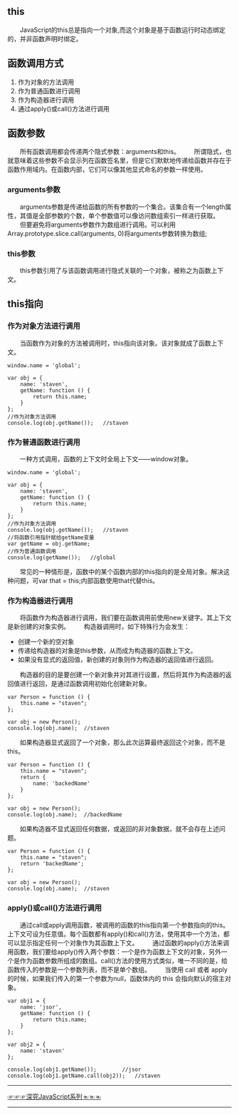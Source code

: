 ## this
&emsp;&emsp;JavaScript的this总是指向一个对象,而这个对象是基于函数运行时动态绑定的，并非函数声明时绑定。

## 函数调用方式
1. 作为对象的方法调用
2. 作为普通函数进行调用
3. 作为构造器进行调用
4. 通过apply()或call()方法进行调用

## 函数参数
&emsp;&emsp;所有函数调用都会传递两个隐式参数：arguments和this。
&emsp;&emsp;所谓隐式，也就意味着这些参数不会显示列在函数签名里，但是它们默默地传递给函数并存在于函数作用域内。在函数内部，它们可以像其他显式命名的参数一样使用。
 
### arguments参数
&emsp;&emsp;arguments参数是传递给函数的所有参数的一个集合。该集合有一个length属性，其值是全部参数的个数，单个参数值可以像访问数组索引一样进行获取。
&emsp;&emsp;但要避免将arguments参数作为数组进行调用。可以利用Array.prototype.slice.call(arguments, 0)将arguments参数转换为数组;

### this参数
&emsp;&emsp;this参数引用了与该函数调用进行隐式关联的一个对象，被称之为函数上下文。


## this指向
### 作为对象方法进行调用
&emsp;&emsp;当函数作为对象的方法被调用时，this指向该对象。该对象就成了函数上下文。
```
window.name = 'global';

var obj = {
	name: 'staven',
	getName: function () {
		return this.name;
	}
};
//作为对象方法调用
console.log(obj.getName());   //staven
```
### 作为普通函数进行调用
&emsp;&emsp;一种方式调用，函数的上下文时全局上下文——window对象。
```
window.name = 'global';

var obj = {
	name: 'staven',
	getName: function () {
		return this.name;
	}
};
//作为对象方法调用
console.log(obj.getName());   //staven
//将函数引用指针赋给getName变量
var getName = obj.getName;
//作为普通函数调用
console.log(getName());   //global
```
&emsp;&emsp;常见的一种情形是，函数中的某个函数内部的this指向的是全局对象。解决这种问题，可var that = this;内部函数使用that代替this。

### 作为构造器进行调用
&emsp;&emsp;将函数作为构造器进行调用，我们要在函数调用前使用new关键字。其上下文是新创建的对象实例。
&emsp;&emsp;构造器调用时，如下特殊行为会发生：
 - 创建一个新的空对象
 - 传递给构造器的对象是this参数，从而成为构造器的函数上下文。
 - 如果没有显式的返回值，新创建的对象则作为构造器的返回值进行返回。
 
&emsp;&emsp;构造器的目的是要创建一个新对象并对其进行设置，然后将其作为构造器的返回值进行返回，是通过函数调用初始化创建新对象。
```
var Person = function () {
	this.name = "staven";
};

var obj = new Person();
console.log(obj.name);  //staven
```
&emsp;&emsp;如果构造器显式返回了一个对象，那么此次运算最终返回这个对象，而不是this。
```
var Person = function () {
	this.name = "staven";
	return {
		name: 'backedName'
	}
};

var obj = new Person();
console.log(obj.name);  //backedName
```
&emsp;&emsp;如果构造器不显式返回任何数据，或返回的非对象数据，就不会存在上述问题。
```
var Person = function () {
	this.name = "staven";
	return 'backedName';
};

var obj = new Person();
console.log(obj.name);  //staven
```
### apply()或call()方法进行调用
&emsp;&emsp;通过call或apply调用函数，被调用的函数的this指向第一个参数指向的this。上下文可设为任意值。每个函数都有apply()和call()方法，使用其中一个方法，都可以显示指定任何一个对象作为其函数上下文。
&emsp;&emsp;通过函数的apply()方法来调用函数，我们要给apply()传入两个参数：一个是作为函数上下文的对象，另外一个是作为函数参数所组成的数组。call()方法的使用方式类似，唯一不同的是，给函数传入的参数是一个参数列表，而不是单个数组。
&emsp;&emsp;当使用 call 或者 apply 的时候，如果我们传入的第一个参数为null，函数体内的 this 会指向默认的宿主对象。
```
var obj1 = {
	name: 'jsor',
	getName: function () {
		return this.name;
	}
};

var obj2 = {
	name: 'staven'
};

console.log(obj1.getName());        //jsor
console.log(obj1.getName.call(obj2));   //staven
```

***
[☞☞☞深究JavaScript系列☜☜☜](https://github.com/staven630/blog/tree/master/%E6%B7%B1%E7%A9%B6JavaScript)
***
